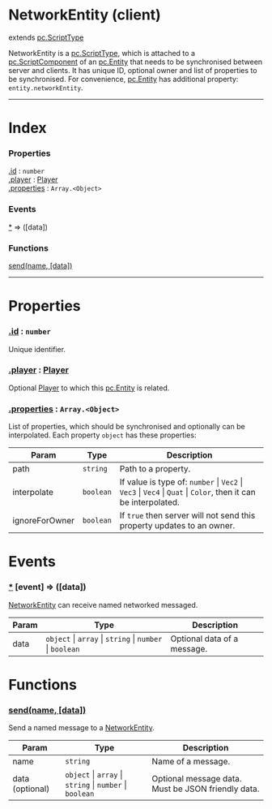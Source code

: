 # NetworkEntity (client)
extends [pc.ScriptType]

NetworkEntity is a [pc.ScriptType], which is attached to a [pc.ScriptComponent] of an [pc.Entity] that needs to be synchronised between server and clients. It has unique ID, optional owner and list of properties to be synchronised. For convenience, [pc.Entity] has additional property: `entity.networkEntity`.

---

# Index

### Properties

<a href='#property_id'>.id</a> : `number`  
<a href='#property_player'>.player</a> : [Player]  
<a href='#property_properties'>.properties</a> : `Array.<Object>`  

### Events

<a href='#event_*'>*</a> => ([data])  

### Functions

<a href='#function_send'>send(name, [data])</a>  


---


# Properties

<a name='property_id'></a>
### <a href='#property_id'>.id</a> : `number`  
Unique identifier.

<a name='property_player'></a>
### <a href='#property_player'>.player</a> : [Player]  
Optional [Player] to which this [pc.Entity] is related.

<a name='property_properties'></a>
### <a href='#property_properties'>.properties</a> : `Array.<Object>`  
List of properties, which should be synchronised and optionally can be interpolated. Each property `object` has these properties:

| Param | Type | Description |
| --- | --- | --- |
| path | `string` | Path to a property. |
| interpolate | `boolean` | If value is type of: `number` &#124; `Vec2` &#124; `Vec3` &#124; `Vec4` &#124; `Quat` &#124; `Color`, then it can be interpolated. |
| ignoreForOwner | `boolean` | If `true` then server will not send this property updates to an owner. |



# Events

<a name='event_*'></a>
### <a href='#event_*'>*</a> [event] => ([data])  
[NetworkEntity] can receive named networked messaged.

| Param | Type | Description |
| --- | --- | --- |
| data | `object` &#124; `array` &#124; `string` &#124; `number` &#124; `boolean` | Optional data of a message. |  


# Functions

<a name='function_send'></a>
### <a href='#function_send'>send(name, [data])</a>  

Send a named message to a [NetworkEntity].

| Param | Type | Description |
| --- | --- | --- |
| name | `string` | Name of a message. |  
| data (optional) | `object` &#124; `array` &#124; `string` &#124; `number` &#124; `boolean` | Optional message data. Must be JSON friendly data. |  




[pc.ScriptType]: https://developer.playcanvas.com/en/api/pc.ScriptType.html  
[NetworkEntity]: ./NetworkEntity.md  
[pc.ScriptComponent]: https://developer.playcanvas.com/en/api/pc.ScriptComponent.html  
[pc.Entity]: https://developer.playcanvas.com/en/api/pc.Entity.html  
[Player]: ./Player.md  
